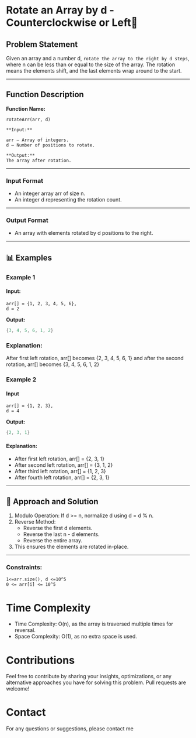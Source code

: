 # Rotate an Array by d - Counterclockwise or Left🔄

## Problem Statement

Given an array and a number d, `rotate the array to the right by d steps`, where n can be less than or equal to the size of the array. The rotation means the elements shift, and the last elements wrap around to the start.

---

## Function Description

**Function Name:**

```
rotateArr(arr, d)

**Input:**

arr – Array of integers.
d – Number of positions to rotate.

**Output:**
The array after rotation.
```

---

### **Input Format**

- An integer array arr of size n.
- An integer d representing the rotation count.

---

### **Output Format**

- An array with elements rotated by d positions to the right.

---

## 📊 Examples

### Example 1

#### Input:

```
arr[] = {1, 2, 3, 4, 5, 6},
d = 2

```

**Output:**

```java
{3, 4, 5, 6, 1, 2}
```

### Explanation:

After first left rotation, arr[] becomes {2, 3, 4, 5, 6, 1} and after the second rotation, arr[] becomes {3, 4, 5, 6, 1, 2}

### Example 2

#### Input

```
arr[] = {1, 2, 3},
d = 4
```

**Output:**

```java
{2, 3, 1}
```

#### Explanation:

- After first left rotation, arr[] = {2, 3, 1}
- After second left rotation, arr[] = {3, 1, 2}
- After third left rotation, arr[] = {1, 2, 3}
- After fourth left rotation, arr[] = {2, 3, 1}

---

## 🧠 Approach and Solution

1. Modulo Operation: If d >= n, normalize d using d = d % n.
2. Reverse Method:
   - Reverse the first d elements.
   - Reverse the last n - d elements.
   - Reverse the entire array.
3. This ensures the elements are rotated in-place.

---

### Constraints:

```
1<=arr.size(), d <=10^5
0 <= arr[i] <= 10^5
```

# Time Complexity

- Time Complexity: O(n), as the array is traversed multiple times for reversal.
- Space Complexity: O(1), as no extra space is used.

# Contributions

Feel free to contribute by sharing your insights, optimizations, or any alternative approaches you have for solving this problem. Pull requests are welcome!

# Contact

For any questions or suggestions, please contact me
